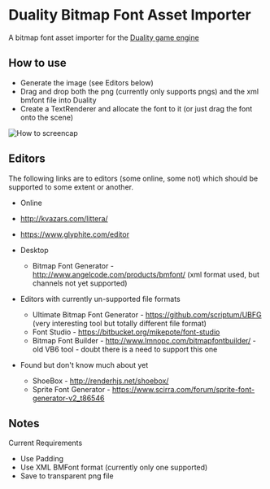 # Duality Bitmap Font Asset Importer
A bitmap font asset importer for the [Duality game engine](http://duality.adamslair.net/)

## How to use
* Generate the image (see Editors below)
* Drag and drop both the png (currently only supports pngs) and the xml bmfont file into Duality
* Create a TextRenderer and allocate the font to it (or just drag the font onto the scene)

![How to screencap](http://mika76.github.io/duality-bitmapfont-importer/how_bitmap_font.gif)

## Editors 
The following links are to editors (some online, some not) which should be supported to some extent or another.

* Online
 * http://kvazars.com/littera/
 * https://www.glyphite.com/editor
 
* Desktop 
  * Bitmap Font Generator - http://www.angelcode.com/products/bmfont/ (xml format used, but channels not yet supported)
  
* Editors with currently un-supported file formats
  * Ultimate Bitmap Font Generator - https://github.com/scriptum/UBFG (very interesting tool but totally different file format)
  * Font Studio - https://bitbucket.org/mikepote/font-studio
  * Bitmap Font Builder - http://www.lmnopc.com/bitmapfontbuilder/ - old VB6 tool - doubt there is a need to support this one

* Found but don't know much about yet
  * ShoeBox - http://renderhjs.net/shoebox/
  * Sprite Font Generator - https://www.scirra.com/forum/sprite-font-generator-v2_t86546

## Notes ##

Current Requirements
* Use Padding
* Use XML BMFont format (currently only one supported)
* Save to transparent png file
